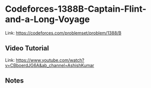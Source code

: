# Codeforces-1388B-Captain-Flint-and-a-Long-Voyage
Link: https://codeforces.com/problemset/problem/1388/B
## Video Tutorial
Link: https://www.youtube.com/watch?v=CBboerdJG6A&ab_channel=AshishKumar
## Notes
